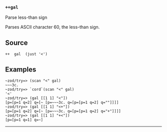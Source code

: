 ### `++gal`

Parse less-than sign

Parses ASCII character 60, the less-than sign.

Source
------

    ++  gal  (just '<')

Examples
--------

    ~zod/try=> (scan "<" gal)
    ~~~3c.
    ~zod/try=> `cord`(scan "<" gal)
    '<'
    ~zod/try=> (gal [[1 1] "<"])
    [p=[p=1 q=2] q=[~ [p=~~~3c. q=[p=[p=1 q=2] q=""]]]]
    ~zod/try=> (gal [[1 1] "<+"])
    [p=[p=1 q=2] q=[~ [p=~~~3c. q=[p=[p=1 q=2] q="+"]]]]
    ~zod/try=> (gal [[1 1] "+<"])
    [p=[p=1 q=1] q=~]



***
